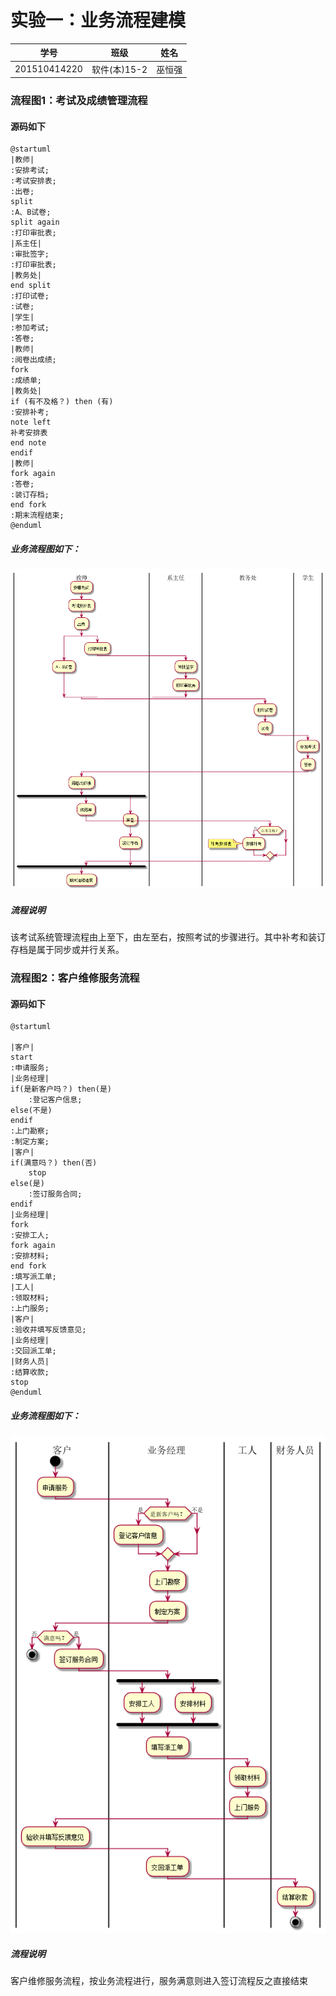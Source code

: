 # 实验一：业务流程建模
|学号|班级|姓名|
|:-------:|:-------------: | :----------:|
|201510414220|软件(本)15-2|巫恒强|

### 流程图1：考试及成绩管理流程 
#### 源码如下 

    @startuml
    |教师|
    :安排考试;
    :考试安排表;
    :出卷;
    split
    :A、B试卷;
    split again
    :打印审批表;
    |系主任|
    :审批签字;
    :打印审批表;
    |教务处|
    end split
    :打印试卷;
    :试卷;
    |学生|
    :参加考试;
    :答卷;
    |教师|
    :阅卷出成绩;
    fork
    :成绩单;
    |教务处|
    if (有不及格？) then (有)
    :安排补考;
    note left
    补考安排表
    end note
    endif
    |教师|
    fork again
    :答卷;
    :装订存档;
    end fork
    :期末流程结束;
    @enduml

##### 业务流程图如下：
![图片](one.png)
##### 流程说明
该考试系统管理流程由上至下，由左至右，按照考试的步骤进行。其中补考和装订存档是属于同步或并行关系。


### 流程图2：客户维修服务流程
#### 源码如下
    @startuml
    
    |客户|
    start
    :申请服务;
    |业务经理|
    if(是新客户吗？) then(是)
        :登记客户信息;
    else(不是)
    endif
    :上门勘察;
    :制定方案;
    |客户|
    if(满意吗？) then(否)
        stop
    else(是)
        :签订服务合同;
    endif
    |业务经理|
    fork
    :安排工人;
    fork again
    :安排材料;
    end fork
    :填写派工单;
    |工人|
    :领取材料;
    :上门服务;
    |客户|
    :验收并填写反馈意见;
    |业务经理|
    :交回派工单;
    |财务人员|
    :结算收款;
    stop
    @enduml
    
##### 业务流程图如下：
![图片](two.png)
##### 流程说明
客户维修服务流程，按业务流程进行，服务满意则进入签订流程反之直接结束
